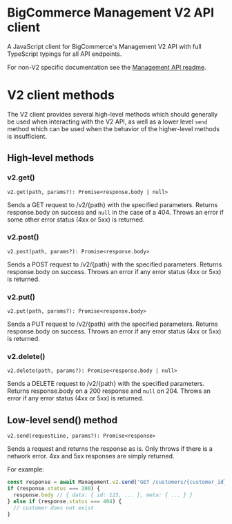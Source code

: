 # BigCommerce Management V2 API client

A JavaScript client for BigCommerce's Management V2 API with full TypeScript typings for all API endpoints.

For non-V2 specific documentation see the [Management API readme](../README.md).

# V2 client methods

The V2 client provides several high-level methods which should generally be used when interacting with the V2 API, as well as a lower level `send` method which can be used when the behavior of the higher-level methods is insufficient.

## High-level methods

### v2.get()

`v2.get(path, params?): Promise<response.body | null>`

Sends a GET request to /v2/{path} with the specified parameters. Returns response.body on success and `null` in the case of a 404. Throws an error if some other error status (4xx or 5xx) is returned.

### v2.post()

`v2.post(path, params?): Promise<response.body>`

Sends a POST request to /v2/{path} with the specified parameters. Returns response.body on success. Throws an error if any error status (4xx or 5xx) is returned.

### v2.put()

`v2.put(path, params?): Promise<response.body>`

Sends a PUT request to /v2/{path} with the specified parameters. Returns response.body on success. Throws an error if any error status (4xx or 5xx) is returned.

### v2.delete()

`v2.delete(path, params?): Promise<response.body | null>`

Sends a DELETE request to /v2/{path} with the specified parameters. Returns response.body on a 200 response and `null` on 204. Throws an error if any error status (4xx or 5xx) is returned.

## Low-level send() method

`v2.send(requestLine, params?): Promise<response>`

Sends a request and returns the response as is. Only throws if there is a network error. 4xx and 5xx responses are simply returned.

For example:
```js
const response = await Management.v2.send('GET /customers/{customer_id}', { path: { customer_id: 123 } });
if (response.status === 200) {
  response.body // { data: { id: 123, ... }, meta: { ... } }
} else if (response.status === 404) {
  // customer does not exist
}
```
